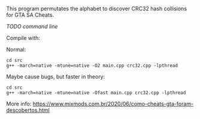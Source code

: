 This program permutates the alphabet to discover CRC32 hash collisions for GTA SA Cheats.

*TODO command line*

Compile with:

Normal:
```
cd src
g++ -march=native -mtune=native -O2 main.cpp crc32.cpp -lpthread
```

Maybe cause bugs, but faster in theory:
```
cd src
g++ -march=native -mtune=native -Ofast main.cpp crc32.cpp -lpthread
```

More info: https://www.mixmods.com.br/2020/06/como-cheats-gta-foram-descobertos.html
